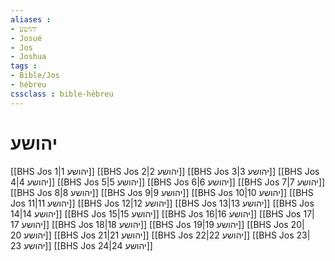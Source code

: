 ```yaml
---
aliases : 
- יהושע
- Josué
- Jos
- Joshua
tags : 
- Bible/Jos
- hébreu
cssclass : bible-hébreu
---
```


# יהושע

[[BHS Jos 1|יהושע 1]]
[[BHS Jos 2|יהושע 2]]
[[BHS Jos 3|יהושע 3]]
[[BHS Jos 4|יהושע 4]]
[[BHS Jos 5|יהושע 5]]
[[BHS Jos 6|יהושע 6]]
[[BHS Jos 7|יהושע 7]]
[[BHS Jos 8|יהושע 8]]
[[BHS Jos 9|יהושע 9]]
[[BHS Jos 10|יהושע 10]]
[[BHS Jos 11|יהושע 11]]
[[BHS Jos 12|יהושע 12]]
[[BHS Jos 13|יהושע 13]]
[[BHS Jos 14|יהושע 14]]
[[BHS Jos 15|יהושע 15]]
[[BHS Jos 16|יהושע 16]]
[[BHS Jos 17|יהושע 17]]
[[BHS Jos 18|יהושע 18]]
[[BHS Jos 19|יהושע 19]]
[[BHS Jos 20|יהושע 20]]
[[BHS Jos 21|יהושע 21]]
[[BHS Jos 22|יהושע 22]]
[[BHS Jos 23|יהושע 23]]
[[BHS Jos 24|יהושע 24]]
